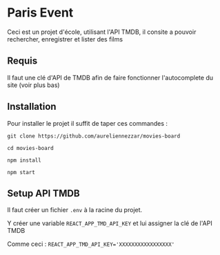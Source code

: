 # Paris Event

Ceci est un projet d'école, utilisant l'API TMDB, il consite a pouvoir rechercher, enregistrer et lister des films

## Requis

Il faut une clé d'API de TMDB afin de faire fonctionner l'autocomplete du site (voir plus bas)

## Installation

Pour installer le projet il suffit de taper ces commandes : 

`git clone https://github.com/aureliennezzar/movies-board`

`cd movies-board`

`npm install`

`npm start`


## Setup API TMDB

Il faut créer un fichier `.env` à la racine du projet.

Y créer une variable `REACT_APP_TMD_API_KEY` et lui assigner la clé de l'API TMDB

Comme ceci : `REACT_APP_TMD_API_KEY='XXXXXXXXXXXXXXXXX'`
